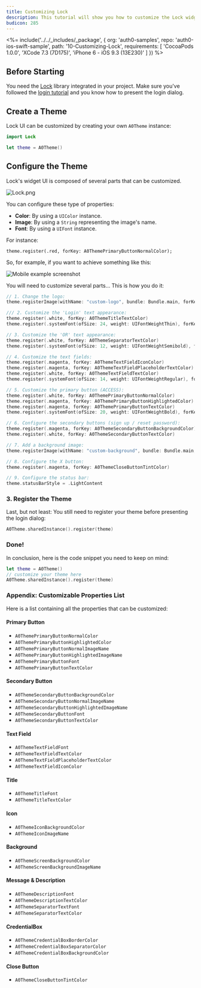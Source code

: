 ```yaml
---
title: Customizing Lock
description: This tutorial will show you how to customize the Lock widget UI.
budicon: 285
---
```


<%= include('../../_includes/_package', {
  org: 'auth0-samples',
  repo: 'auth0-ios-swift-sample',
  path: '10-Customizing-Lock',
  requirements: [
    'CocoaPods 1.0.0',
    'XCode 7.3 (7D175)',
    'iPhone 6 - iOS 9.3 (13E230)'
  ]
}) %>

## Before Starting

You need the [Lock](https://github.com/auth0/Lock.iOS-OSX) library integrated in your project. Make sure you've followed the [login tutorial](/quickstart/native/ios-swift/01-login) and you know how to present the login dialog.

## Create a Theme

Lock UI can be customized by creating your own `A0Theme` instance:

```swift
import Lock
```

```swift
let theme = A0Theme()
```

## Configure the Theme

Lock's widget UI is composed of several parts that can be customized.

![Lock.png](/media/articles/libraries/lock-ios/customization/Lock-UI-Parts.png)

You can configure these type of properties:

- **Color**: By using a `UIColor` instance.
- **Image**: By using a `String` representing the image's name.
- **Font**: By using a `UIFont` instance.

For instance:

```
theme.register(.red, forKey: A0ThemePrimaryButtonNormalColor);
```

So, for example, if you want to achieve something like this:

<div class="phone-mockup"><img src="/media/articles/native-platforms/ios-swift/Custom-Lock-Widget-Screenshot.png" alt="Mobile example screenshot"/></div>

You will need to customize several parts... This is how you do it:

```swift
// 1. Change the logo:
theme.registerImage(withName: "custom-logo", bundle: Bundle.main, forKey: A0ThemeIconImageName)
```

```swift
/// 2. Customize the 'Login' text appearance:
theme.register(.white, forKey: A0ThemeTitleTextColor)
theme.register(.systemFont(ofSize: 24, weight: UIFontWeightThin), forKey: A0ThemeTitleFont)
```

```swift
// 3. Customize the 'OR' text appearance:
theme.register(.white, forKey: A0ThemeSeparatorTextColor)
theme.register(.systemFont(ofSize: 12, weight: UIFontWeightSemibold), forKey: A0ThemeSeparatorTextFont)
```

```swift
// 4. Customize the text fields:
theme.register(.magenta, forKey: A0ThemeTextFieldIconColor)
theme.register(.magenta, forKey: A0ThemeTextFieldPlaceholderTextColor)
theme.register(.white, forKey: A0ThemeTextFieldTextColor)
theme.register(.systemFont(ofSize: 14, weight: UIFontWeightRegular), forKey: A0ThemeTextFieldFont)
```

```swift
// 5. Customize the primary button (ACCESS):
theme.register(.white, forKey: A0ThemePrimaryButtonNormalColor)
theme.register(.magenta, forKey: A0ThemePrimaryButtonHighlightedColor)
theme.register(.magenta, forKey: A0ThemePrimaryButtonTextColor)
theme.register(.systemFont(ofSize: 20, weight: UIFontWeightBold), forKey: A0ThemePrimaryButtonFont)
```

```swift
// 6. Configure the secondary buttons (sign up / reset password):
theme.register(.magenta, forKey: A0ThemeSecondaryButtonBackgroundColor)
theme.register(.white, forKey: A0ThemeSecondaryButtonTextColor)
```

```swift
// 7. Add a background image:
theme.registerImage(withName: "custom-background", bundle: Bundle.main, forKey: A0ThemeScreenBackgroundImageName)
```

```swift
// 8. Configure the X button:
theme.register(.magenta, forKey: A0ThemeCloseButtonTintColor)
```

```swift
// 9. Configure the status bar:
theme.statusBarStyle = .LightContent
```

### 3. Register the Theme

Last, but not least: You still need to register your theme before presenting the login dialog:

```swift
A0Theme.sharedInstance().register(theme)
```

### Done!

In conclusion, here is the code snippet you need to keep on mind:

```swift
let theme = A0Theme()
// customize your theme here
A0Theme.sharedInstance().register(theme)
```

### Appendix: Customizable Properties List

Here is a list containing all the properties that can be customized:

#### Primary Button

- `A0ThemePrimaryButtonNormalColor`
- `A0ThemePrimaryButtonHighlightedColor`
- `A0ThemePrimaryButtonNormalImageName`
- `A0ThemePrimaryButtonHighlightedImageName`
- `A0ThemePrimaryButtonFont`
- `A0ThemePrimaryButtonTextColor`

#### Secondary Button

- `A0ThemeSecondaryButtonBackgroundColor`
- `A0ThemeSecondaryButtonNormalImageName`
- `A0ThemeSecondaryButtonHighlightedImageName`
- `A0ThemeSecondaryButtonFont`
- `A0ThemeSecondaryButtonTextColor`

#### Text Field

- `A0ThemeTextFieldFont`
- `A0ThemeTextFieldTextColor`
- `A0ThemeTextFieldPlaceholderTextColor`
- `A0ThemeTextFieldIconColor`

#### Title

- `A0ThemeTitleFont`
- `A0ThemeTitleTextColor`

#### Icon

- `A0ThemeIconBackgroundColor`
- `A0ThemeIconImageName`

#### Background

- `A0ThemeScreenBackgroundColor`
- `A0ThemeScreenBackgroundImageName`

#### Message & Description

- `A0ThemeDescriptionFont`
- `A0ThemeDescriptionTextColor`
- `A0ThemeSeparatorTextFont`
- `A0ThemeSeparatorTextColor`

#### CredentialBox

- `A0ThemeCredentialBoxBorderColor`
- `A0ThemeCredentialBoxSeparatorColor`
- `A0ThemeCredentialBoxBackgroundColor`

#### Close Button

- `A0ThemeCloseButtonTintColor`